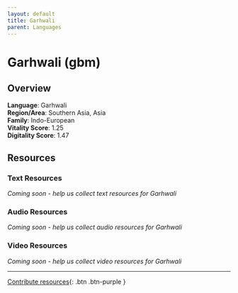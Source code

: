 ```yaml
---
layout: default
title: Garhwali
parent: Languages
---
```


# Garhwali (gbm)

## Overview

**Language**: Garhwali  
**Region/Area**: Southern Asia, Asia  
**Family**: Indo-European  
**Vitality Score**: 1.25  
**Digitality Score**: 1.47  

## Resources

### Text Resources
*Coming soon - help us collect text resources for Garhwali*

### Audio Resources
*Coming soon - help us collect audio resources for Garhwali*

### Video Resources
*Coming soon - help us collect video resources for Garhwali*

---

[Contribute resources](https://fairtrain.github.io/){: .btn .btn-purple }
